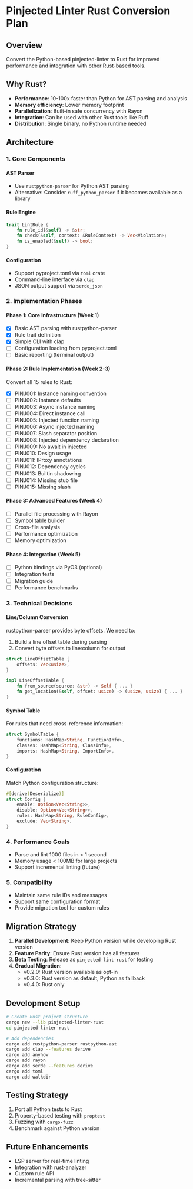 # Pinjected Linter Rust Conversion Plan

## Overview
Convert the Python-based pinjected-linter to Rust for improved performance and integration with other Rust-based tools.

## Why Rust?
- **Performance**: 10-100x faster than Python for AST parsing and analysis
- **Memory efficiency**: Lower memory footprint
- **Parallelization**: Built-in safe concurrency with Rayon
- **Integration**: Can be used with other Rust tools like Ruff
- **Distribution**: Single binary, no Python runtime needed

## Architecture

### 1. Core Components

#### AST Parser
- Use `rustpython-parser` for Python AST parsing
- Alternative: Consider `ruff_python_parser` if it becomes available as a library

#### Rule Engine
```rust
trait LintRule {
    fn rule_id(&self) -> &str;
    fn check(&self, context: &RuleContext) -> Vec<Violation>;
    fn is_enabled(&self) -> bool;
}
```

#### Configuration
- Support pyproject.toml via `toml` crate
- Command-line interface via `clap`
- JSON output support via `serde_json`

### 2. Implementation Phases

#### Phase 1: Core Infrastructure (Week 1)
- [x] Basic AST parsing with rustpython-parser
- [x] Rule trait definition
- [x] Simple CLI with clap
- [ ] Configuration loading from pyproject.toml
- [ ] Basic reporting (terminal output)

#### Phase 2: Rule Implementation (Week 2-3)
Convert all 15 rules to Rust:
- [x] PINJ001: Instance naming convention
- [ ] PINJ002: Instance defaults
- [ ] PINJ003: Async instance naming
- [ ] PINJ004: Direct instance call
- [ ] PINJ005: Injected function naming
- [ ] PINJ006: Async injected naming
- [ ] PINJ007: Slash separator position
- [ ] PINJ008: Injected dependency declaration
- [ ] PINJ009: No await in injected
- [ ] PINJ010: Design usage
- [ ] PINJ011: IProxy annotations
- [ ] PINJ012: Dependency cycles
- [ ] PINJ013: Builtin shadowing
- [ ] PINJ014: Missing stub file
- [ ] PINJ015: Missing slash

#### Phase 3: Advanced Features (Week 4)
- [ ] Parallel file processing with Rayon
- [ ] Symbol table builder
- [ ] Cross-file analysis
- [ ] Performance optimization
- [ ] Memory optimization

#### Phase 4: Integration (Week 5)
- [ ] Python bindings via PyO3 (optional)
- [ ] Integration tests
- [ ] Migration guide
- [ ] Performance benchmarks

### 3. Technical Decisions

#### Line/Column Conversion
rustpython-parser provides byte offsets. We need to:
1. Build a line offset table during parsing
2. Convert byte offsets to line:column for output

```rust
struct LineOffsetTable {
    offsets: Vec<usize>,
}

impl LineOffsetTable {
    fn from_source(source: &str) -> Self { ... }
    fn get_location(&self, offset: usize) -> (usize, usize) { ... }
}
```

#### Symbol Table
For rules that need cross-reference information:
```rust
struct SymbolTable {
    functions: HashMap<String, FunctionInfo>,
    classes: HashMap<String, ClassInfo>,
    imports: HashMap<String, ImportInfo>,
}
```

#### Configuration
Match Python configuration structure:
```rust
#[derive(Deserialize)]
struct Config {
    enable: Option<Vec<String>>,
    disable: Option<Vec<String>>,
    rules: HashMap<String, RuleConfig>,
    exclude: Vec<String>,
}
```

### 4. Performance Goals
- Parse and lint 1000 files in < 1 second
- Memory usage < 100MB for large projects
- Support incremental linting (future)

### 5. Compatibility
- Maintain same rule IDs and messages
- Support same configuration format
- Provide migration tool for custom rules

## Migration Strategy

1. **Parallel Development**: Keep Python version while developing Rust version
2. **Feature Parity**: Ensure Rust version has all features
3. **Beta Testing**: Release as `pinjected-lint-rust` for testing
4. **Gradual Migration**: 
   - v0.2.0: Rust version available as opt-in
   - v0.3.0: Rust version as default, Python as fallback
   - v0.4.0: Rust only

## Development Setup

```bash
# Create Rust project structure
cargo new --lib pinjected-linter-rust
cd pinjected-linter-rust

# Add dependencies
cargo add rustpython-parser rustpython-ast
cargo add clap --features derive
cargo add anyhow
cargo add rayon
cargo add serde --features derive
cargo add toml
cargo add walkdir
```

## Testing Strategy
1. Port all Python tests to Rust
2. Property-based testing with `proptest`
3. Fuzzing with `cargo-fuzz`
4. Benchmark against Python version

## Future Enhancements
- LSP server for real-time linting
- Integration with rust-analyzer
- Custom rule API
- Incremental parsing with tree-sitter